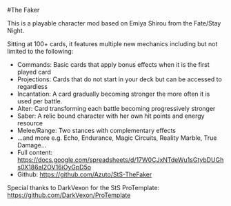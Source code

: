 #The Faker

This is a playable character mod based on Emiya Shirou from the Fate/Stay Night.

Sitting at 100+ cards, it features multiple new mechanics including but not limited to the following:
- Commands: Basic cards that apply bonus effects when it is the first played card
- Projections: Cards that do not start in your deck but can be accessed to regardless
- Incantation: A card gradually becoming stronger the more often it is used per battle.
- Alter: Card transforming each battle becoming progressively stronger
- Saber: A relic bound character with her own hit points and energy resource
- Melee/Range: Two stances with complementary effects
- ...and more e.g. Echo, Endurance, Magic Circuits, Reality Marble, True Damage...
- Full content: https://docs.google.com/spreadsheets/d/17W0CJxNTdeWu1sGtybDUGhs0X186aI2OV16iOyGpD5o
- Github: https://github.com/Azuto/StS-TheFaker

Special thanks to DarkVexon for the StS ProTemplate: https://github.com/DarkVexon/ProTemplate
